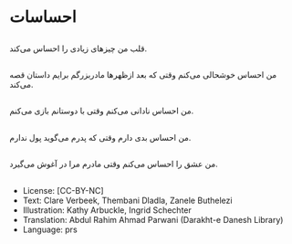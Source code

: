 # احساسات

##
قلب من چیزهای زیادی را احساس می‌کند.

##
من احساس خوشحالی می‌کنم وقتی که بعد ازظهرها مادربزرگم برایم داستان قصه می‌کند.

##
من احساس نادانی می‌کنم وقتی با دوستانم بازی می‌کنم.

##
من احساس بدی دارم وقتی که پدرم می‌گوید پول ندارم.

##
من عشق را احساس می‌کنم وقتی مادرم مرا در آغوش می‌گیرد.

##
* License: [CC-BY-NC]
* Text: Clare Verbeek, Thembani Dladla, Zanele Buthelezi
* Illustration: Kathy Arbuckle, Ingrid Schechter
* Translation: Abdul Rahim Ahmad Parwani (Darakht-e Danesh Library)
* Language: prs
